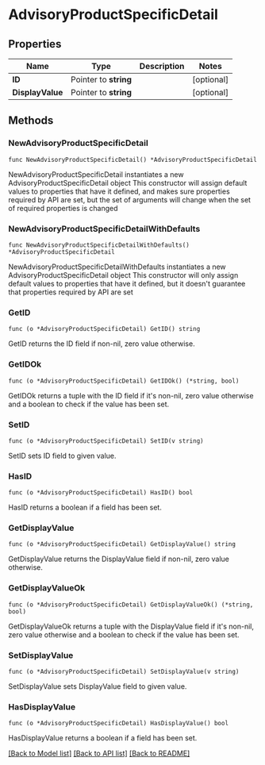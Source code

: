 # AdvisoryProductSpecificDetail

## Properties

Name | Type | Description | Notes
------------ | ------------- | ------------- | -------------
**ID** | Pointer to **string** |  | [optional] 
**DisplayValue** | Pointer to **string** |  | [optional] 

## Methods

### NewAdvisoryProductSpecificDetail

`func NewAdvisoryProductSpecificDetail() *AdvisoryProductSpecificDetail`

NewAdvisoryProductSpecificDetail instantiates a new AdvisoryProductSpecificDetail object
This constructor will assign default values to properties that have it defined,
and makes sure properties required by API are set, but the set of arguments
will change when the set of required properties is changed

### NewAdvisoryProductSpecificDetailWithDefaults

`func NewAdvisoryProductSpecificDetailWithDefaults() *AdvisoryProductSpecificDetail`

NewAdvisoryProductSpecificDetailWithDefaults instantiates a new AdvisoryProductSpecificDetail object
This constructor will only assign default values to properties that have it defined,
but it doesn't guarantee that properties required by API are set

### GetID

`func (o *AdvisoryProductSpecificDetail) GetID() string`

GetID returns the ID field if non-nil, zero value otherwise.

### GetIDOk

`func (o *AdvisoryProductSpecificDetail) GetIDOk() (*string, bool)`

GetIDOk returns a tuple with the ID field if it's non-nil, zero value otherwise
and a boolean to check if the value has been set.

### SetID

`func (o *AdvisoryProductSpecificDetail) SetID(v string)`

SetID sets ID field to given value.

### HasID

`func (o *AdvisoryProductSpecificDetail) HasID() bool`

HasID returns a boolean if a field has been set.

### GetDisplayValue

`func (o *AdvisoryProductSpecificDetail) GetDisplayValue() string`

GetDisplayValue returns the DisplayValue field if non-nil, zero value otherwise.

### GetDisplayValueOk

`func (o *AdvisoryProductSpecificDetail) GetDisplayValueOk() (*string, bool)`

GetDisplayValueOk returns a tuple with the DisplayValue field if it's non-nil, zero value otherwise
and a boolean to check if the value has been set.

### SetDisplayValue

`func (o *AdvisoryProductSpecificDetail) SetDisplayValue(v string)`

SetDisplayValue sets DisplayValue field to given value.

### HasDisplayValue

`func (o *AdvisoryProductSpecificDetail) HasDisplayValue() bool`

HasDisplayValue returns a boolean if a field has been set.


[[Back to Model list]](../README.md#documentation-for-models) [[Back to API list]](../README.md#documentation-for-api-endpoints) [[Back to README]](../README.md)


